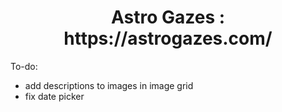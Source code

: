 <h1 align="center">
Astro Gazes : https://astrogazes.com/
</h1>

To-do: 
- add descriptions to images in image grid
- fix date picker 
